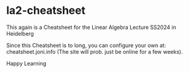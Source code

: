 # la2-cheatsheet
This again is a Cheatsheet for the Linear Algebra Lecture SS2024 in Heidelberg


Since this Cheatsheet is to long, you can configure your own at: cheatsheet.joni.info 
(The site will prob. just be online for a few weeks).

Happy Learning
